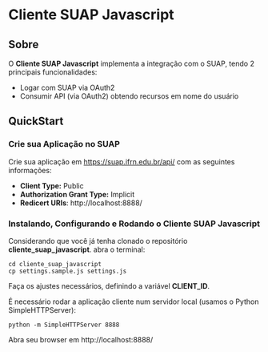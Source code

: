 # Cliente SUAP Javascript

## Sobre

O **Cliente SUAP Javascript** implementa a integração com o SUAP, tendo 2 principais funcionalidades:

- Logar com SUAP via OAuth2
- Consumir API (via OAuth2) obtendo recursos em nome do usuário

## QuickStart

### Crie sua Aplicação no SUAP

Crie sua aplicação em https://suap.ifrn.edu.br/api/ com as seguintes informações:

- **Client Type:** Public
- **Authorization Grant Type:** Implicit
- **Redicert URIs**: http://localhost:8888/

### Instalando, Configurando e Rodando o Cliente SUAP Javascript

Considerando que você já tenha clonado o repositório **cliente_suap_javascript**. abra o terminal:

	cd cliente_suap_javascript
	cp settings.sample.js settings.js

Faça os ajustes necessários, definindo a variável **CLIENT_ID**.

É necessário rodar a aplicação cliente num servidor local (usamos o Python SimpleHTTPServer):

	python -m SimpleHTTPServer 8888

Abra seu browser em http://localhost:8888/
